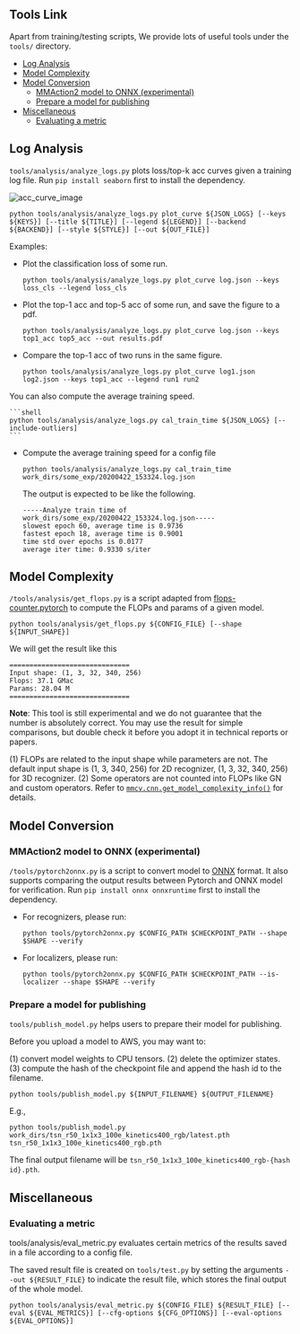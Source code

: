 ## Tools Link

Apart from training/testing scripts, We provide lots of useful tools under the `tools/` directory.

- [Log Analysis](#log-analysis)
- [Model Complexity](#model-complexity)
- [Model Conversion](#model-conversion)
  * [MMAction2 model to ONNX (experimental)](#mmaction2-model-to-onnx--experimental-)
  * [Prepare a model for publishing](#prepare-a-model-for-publishing)
- [Miscellaneous](#miscellaneous)
  * [Evaluating a metric](#evaluating-a-metric)

## Log Analysis

`tools/analysis/analyze_logs.py` plots loss/top-k acc curves given a training log file. Run `pip install seaborn` first to install the dependency.

![acc_curve_image](imgs/acc_curve.png)

```shell
python tools/analysis/analyze_logs.py plot_curve ${JSON_LOGS} [--keys ${KEYS}] [--title ${TITLE}] [--legend ${LEGEND}] [--backend ${BACKEND}] [--style ${STYLE}] [--out ${OUT_FILE}]
```

Examples:

- Plot the classification loss of some run.

    ```shell
    python tools/analysis/analyze_logs.py plot_curve log.json --keys loss_cls --legend loss_cls
    ```

- Plot the top-1 acc and top-5 acc of some run, and save the figure to a pdf.

    ```shell
    python tools/analysis/analyze_logs.py plot_curve log.json --keys top1_acc top5_acc --out results.pdf
    ```

- Compare the top-1 acc of two runs in the same figure.

    ```shell
    python tools/analysis/analyze_logs.py plot_curve log1.json log2.json --keys top1_acc --legend run1 run2
    ```

You can also compute the average training speed.

    ```shell
    python tools/analysis/analyze_logs.py cal_train_time ${JSON_LOGS} [--include-outliers]
    ```

- Compute the average training speed for a config file

    ```shell
    python tools/analysis/analyze_logs.py cal_train_time work_dirs/some_exp/20200422_153324.log.json
    ```

    The output is expected to be like the following.

    ```text
    -----Analyze train time of work_dirs/some_exp/20200422_153324.log.json-----
    slowest epoch 60, average time is 0.9736
    fastest epoch 18, average time is 0.9001
    time std over epochs is 0.0177
    average iter time: 0.9330 s/iter
    ```

## Model Complexity

`/tools/analysis/get_flops.py` is a script adapted from [flops-counter.pytorch](https://github.com/sovrasov/flops-counter.pytorch) to compute the FLOPs and params of a given model.

```shell
python tools/analysis/get_flops.py ${CONFIG_FILE} [--shape ${INPUT_SHAPE}]
```

We will get the result like this

```text
==============================
Input shape: (1, 3, 32, 340, 256)
Flops: 37.1 GMac
Params: 28.04 M
==============================
```

**Note**: This tool is still experimental and we do not guarantee that the number is absolutely correct.
You may use the result for simple comparisons, but double check it before you adopt it in technical reports or papers.

(1) FLOPs are related to the input shape while parameters are not. The default input shape is (1, 3, 340, 256) for 2D recognizer, (1, 3, 32, 340, 256) for 3D recognizer.
(2) Some operators are not counted into FLOPs like GN and custom operators. Refer to [`mmcv.cnn.get_model_complexity_info()`](https://github.com/open-mmlab/mmcv/blob/master/mmcv/cnn/utils/flops_counter.py) for details.

## Model Conversion

### MMAction2 model to ONNX (experimental)

`/tools/pytorch2onnx.py` is a script to convert model to [ONNX](https://github.com/onnx/onnx) format.
It also supports comparing the output results between Pytorch and ONNX model for verification.
Run `pip install onnx onnxruntime` first to install the dependency.

- For recognizers, please run:

    ```shell
    python tools/pytorch2onnx.py $CONFIG_PATH $CHECKPOINT_PATH --shape $SHAPE --verify
    ```

- For localizers, please run:

    ```shell
    python tools/pytorch2onnx.py $CONFIG_PATH $CHECKPOINT_PATH --is-localizer --shape $SHAPE --verify
    ```

### Prepare a model for publishing

`tools/publish_model.py` helps users to prepare their model for publishing.

Before you upload a model to AWS, you may want to:

(1) convert model weights to CPU tensors.
(2) delete the optimizer states.
(3) compute the hash of the checkpoint file and append the hash id to the filename.

```shell
python tools/publish_model.py ${INPUT_FILENAME} ${OUTPUT_FILENAME}
```

E.g.,

```shell
python tools/publish_model.py work_dirs/tsn_r50_1x1x3_100e_kinetics400_rgb/latest.pth tsn_r50_1x1x3_100e_kinetics400_rgb.pth
```

The final output filename will be `tsn_r50_1x1x3_100e_kinetics400_rgb-{hash id}.pth`.

## Miscellaneous

### Evaluating a metric

tools/analysis/eval_metric.py evaluates certain metrics of the results saved in a file according to a config file.

The saved result file is created on `tools/test.py` by setting the arguments `--out ${RESULT_FILE}` to indicate the result file,
which stores the final output of the whole model.

```shell
python tools/analysis/eval_metric.py ${CONFIG_FILE} ${RESULT_FILE} [--eval ${EVAL_METRICS}] [--cfg-options ${CFG_OPTIONS}] [--eval-options ${EVAL_OPTIONS}]
```
